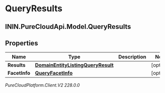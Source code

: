 # QueryResults

## ININ.PureCloudApi.Model.QueryResults

## Properties

|Name | Type | Description | Notes|
|------------ | ------------- | ------------- | -------------|
| **Results** | [**DomainEntityListingQueryResult**](DomainEntityListingQueryResult) |  | [optional] |
| **FacetInfo** | [**QueryFacetInfo**](QueryFacetInfo) |  | [optional] |



_PureCloudPlatform.Client.V2 228.0.0_
